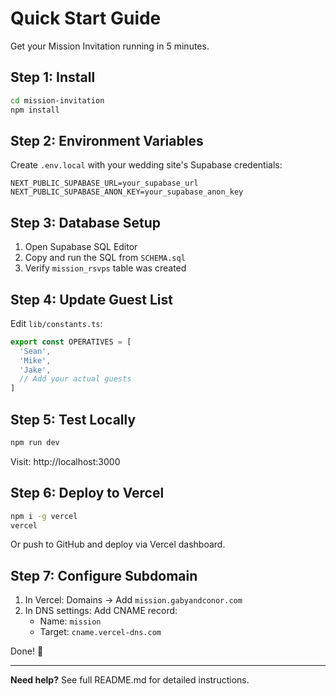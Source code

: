 # Quick Start Guide

Get your Mission Invitation running in 5 minutes.

## Step 1: Install

```bash
cd mission-invitation
npm install
```

## Step 2: Environment Variables

Create `.env.local` with your wedding site's Supabase credentials:

```env
NEXT_PUBLIC_SUPABASE_URL=your_supabase_url
NEXT_PUBLIC_SUPABASE_ANON_KEY=your_supabase_anon_key
```

## Step 3: Database Setup

1. Open Supabase SQL Editor
2. Copy and run the SQL from `SCHEMA.sql`
3. Verify `mission_rsvps` table was created

## Step 4: Update Guest List

Edit `lib/constants.ts`:

```typescript
export const OPERATIVES = [
  'Sean',
  'Mike',
  'Jake',
  // Add your actual guests
]
```

## Step 5: Test Locally

```bash
npm run dev
```

Visit: http://localhost:3000

## Step 6: Deploy to Vercel

```bash
npm i -g vercel
vercel
```

Or push to GitHub and deploy via Vercel dashboard.

## Step 7: Configure Subdomain

1. In Vercel: Domains → Add `mission.gabyandconor.com`
2. In DNS settings: Add CNAME record:
   - Name: `mission`
   - Target: `cname.vercel-dns.com`

Done! 🎉

---

**Need help?** See full README.md for detailed instructions.
